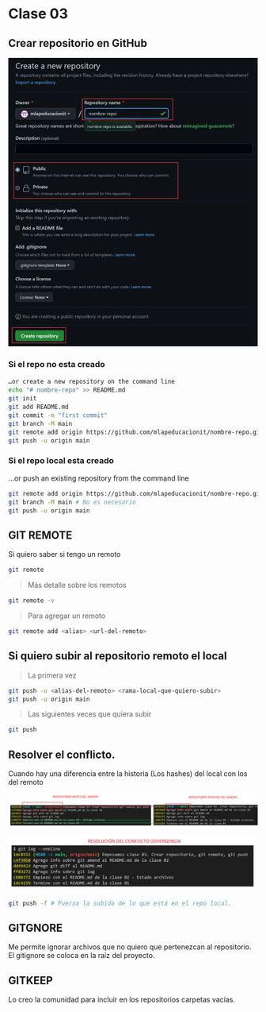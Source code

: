 # Clase 03

## Crear repositorio en GitHub

![crear-repo](imgs/creo-repo.png)

### Si el repo no esta creado

```sh
…or create a new repository on the command line
echo "# nombre-repo" >> README.md
git init
git add README.md
git commit -m "first commit"
git branch -M main
git remote add origin https://github.com/mlapeducacionit/nombre-repo.git
git push -u origin main
```

### Si el repo local esta creado

…or push an existing repository from the command line

```sh
git remote add origin https://github.com/mlapeducacionit/nombre-repo.git
git branch -M main # No es necesario
git push -u origin main
```

## GIT REMOTE
Si quiero saber si tengo un remoto

```sh
git remote
```

> Más detalle sobre los remotos

```sh
git remote -v
```

> Para agregar un remoto

```sh
git remote add <alias> <url-del-remoto>
```

## Si quiero subir al repositorio remoto el local

> La primera vez

```sh
git push -u <alias-del-remoto> <rama-local-que-quiero-subir>
git push -u origin main
```

> Las siguientes veces que quiera subir

```sh
git push
```

## Resolver el conflicto. 
Cuando hay una diferencia entre la historia (Los hashes) del local con los del remoto


![conflicto-01](imgs/conflicto-01.png)

![conflicto-02](imgs/conflicto-02.png)


```sh
git push -f # Fuerza la subida de lo que está en el repo local.
```

## GITGNORE
Me permite ignorar archivos que no quiero que pertenezcan al repositorio. El gitignore se coloca en la raíz del proyecto.

## GITKEEP
Lo creo la comunidad para incluir en los repositorios carpetas vacías.






